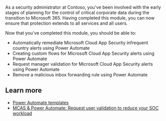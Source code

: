 As a security administrator at Contoso, you've been involved with the early stages of planning for the control of critical corporate data during the transition to Microsoft 365. Having completed this module, you can now ensure that protection extends to all services and all users.

Now that you've completed this module, you should be able to:

- Automatically remediate Microsoft Cloud App Security infrequent country alerts using Power Automate
- Creating custom flows for Microsoft Cloud App Security alerts using Power Automate
- Request manager validation for Microsoft Cloud App Security alerts using Power Automate
- Remove a malicious inbox forwarding rule using Power Automate

## Learn more

- [Power Automate templates](https://github.com/microsoft/Microsoft-Cloud-App-Security/tree/master/Playbooks)
- [MCAS & Power Automate: Request user validation to reduce your SOC workload](https://www.youtube.com/watch?app=desktop&v=gDn7-u15t7E)
